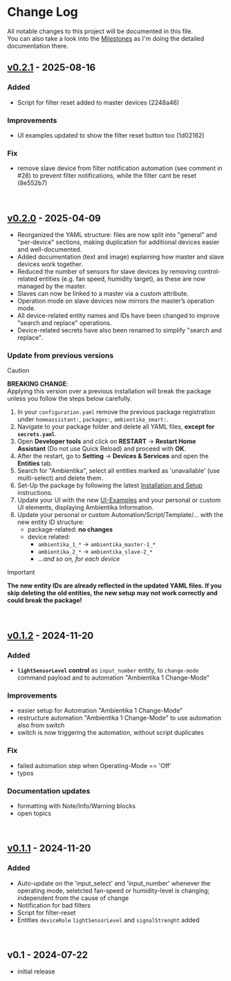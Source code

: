 
# Change Log
All notable changes to this project will be documented in this file.  
You can also take a look into the [Milestones](https://github.com/Flo-R1der/ambientika-smart_4_home-assistant/milestones?state=closed) as I'm doing the detailed documentation there.


## [v0.2.1](/../../compare/v0.2.0...v0.2.1) - 2025-08-16
### Added
- Script for filter reset added to master devices (2248a46)

### Improvements
- UI examples updated to show the filter reset button too (1d02162)

### Fix
- remove slave device from filter notification automation (see comment in #28) to prevent filter notifications, while the filter cant be reset (8e552b7)

<br>


## [v0.2.0](/../../compare/v0.1.2...v0.2.0) - 2025-04-09

- Reorganized the YAML structure: files are now split into "general" and "per-device" sections, making duplication for additional devices easier and well-documented.
- Added documentation (text and image) explaining how master and slave devices work together.
- Reduced the number of sensors for slave devices by removing control-related entities (e.g. fan speed, humidity target), as these are now managed by the master.
- Slaves can now be linked to a master via a custom attribute.
- Operation mode on slave devices now mirrors the master’s operation mode.
- All device-related entity names and IDs have been changed to improve "search and replace" operations.
- Device-related secrets have also been renamed to simplify "search and replace".
  

### Update from previous versions
> [!CAUTION]  
> **BREAKING CHANGE**:  
> Applying this version over a previous installation will break the package unless you follow the steps below carefully.

1. In your `configuration.yaml` remove the previous package registration under ``homeassistant:``, ``packages:``, ``ambientika_smart:``.
2. Navigate to your package folder and delete all YAML files, **except for `secrets.yaml`**.
3. Open **Developer tools** and click on **RESTART** → **Restart Home Assistant** (Do not use Quick Reload) and proceed with **OK**.
4. After the restart, go to **Setting** → **Devices & Services** and open the **Entities** tab.
5. Search for "Ambientika", select all entities marked as 'unavailable' (use multi-select) and delete them.
6. Set-Up the package by following the latest [Installation and Setup](readme.md#installation-and-setup) instructions.
7. Update your UI with the new [UI-Examples](readme.md#user-interface) and your personal or custom UI elements, displaying Ambientika Information.
8. Update your personal or custom Automation/Script/Template/... with the new entity ID structure:
   - package-related: **no changes**
   - device related:  
      - `ambientika_1_*` → `ambientika_master-1_*`
      - `ambientika_2_*` → `ambientika_slave-2_*`
      - _...and so on, for each device_

> [!IMPORTANT]  
> **The new entity IDs are already reflected in the updated YAML files. If you skip deleting the old entities, the new setup may not work correctly and could break the package!**

<br>


## [v0.1.2](/../../milestone/4?closed=1) - 2024-11-20
### Added
- **`lightSensorLevel` control** as `input_number` entity, to `change-mode` command payload and to automation "Ambientika 1 Change-Mode"
  

### Improvements
- easier setup for Automation "Ambientika 1 Change-Mode"
- restructure automation "Ambientika 1 Change-Mode" to use automation also from switch
- switch is now triggering the automation, without script duplicates

### Fix
- failed automation step when Operating-Mode == 'Off'
- typos
  
### Documentation updates 
- formatting with Note/Info/Warning blocks
- open topics
  
<br>


## [v0.1.1](https://github.com/Flo-R1der/ambientika-smart_4_home-assistant/milestone/1?closed=1) - 2024-11-20
### Added
- Auto-update on the 'input_select' and 'input_number' whenever the operating mode, seletcted fan-speed or humidity-level is changing; independent from the cause of change
- Notification for bad filters
- Script for filter-reset
- Entities `deviceRole` `lightSensorLevel` and `signalStrenght` added


<br>

## v0.1 - 2024-07-22
- initial release
